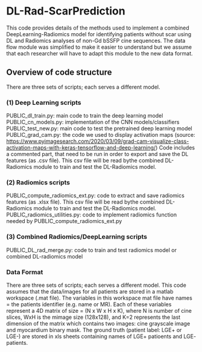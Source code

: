 # DL-Rad-ScarPrediction
This code provides details of the methods used to implement a combined DeepLearning-Radiomics model for identifying patients without scar using DL and Radiomics analyses of non-Gd bSSFP cine sequences. The data flow module was simplified to make it easier to understand but we assume that each researcher will have to adapt this module to the new data format.

## Overview of code structure
There are three sets of scripts; each serves a different model. 

### (1) Deep Learning scripts
PUBLIC_dl_train.py: main code to train the deep learning model
PUBLIC_cn_models.py: implementation of the CNN models/classifiers
PUBLIC_test_new.py: main code to test the pretrained deep learning model
PUBLIC_grad_cam.py: the code we used to display activation maps (source: https://www.pyimagesearch.com/2020/03/09/grad-cam-visualize-class-activation-maps-with-keras-tensorflow-and-deep-learning/)
Code includes a commented part, that need to be run in order to export and save the DL features (as .csv file). This csv file will be read bythe combined DL-Radiomics module to train and test the DL-Radiomics model. 

### (2) Radiomics scripts
PUBLIC_compute_radiomics_ext.py: code to extract and save radiomics features (as .xlsx file). This csv file will be read bythe combined DL-Radiomics module to train and test the DL-Radiomics model.
PUBLIC_radiomics_utilities.py: code to implement radiomics function needed by PUBLIC_compute_radiomics_ext.py

### (3) Combined Radiomics/DeepLearning scripts
PUBLIC_DL_rad_merge.py: code to train and test radiomics model or combined DL-radiomics model

### Data Format
There are three sets of scripts; each serves a different model. 
This code assumes that the data/images for all patients are stored in a matlab workspace (.mat file). The variables in this workspace mat file have names = the patients identifier (e.g. name or MR). Each of these variables represent a 4D matrix of size = (N x W x H x K), where N is number of cine slices, WxH is the mimage size (128x128), and K=2 represents the last dimension of the matrix which contains two images: cine grayscale image and myocardium binary mask.
The ground truth (patient label: LGE+ or LGE-) are stored in xls sheets containing names of LGE+ patioents and LGE- patients.




